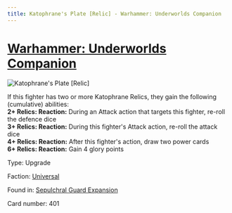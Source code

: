 ```yaml
---
title: Katophrane's Plate [Relic] - Warhammer: Underworlds Companion
---
```


# [Warhammer: Underworlds Companion](https://guidokessels.github.io/wh-underworlds)

  

![Katophrane's Plate [Relic]](https://warhammerunderworlds.com/wp-content/uploads/sites/6/2017/12/401_ENG-Katophranes-Plate-Relic.png)

If this fighter has two or more Katophrane Relics, they gain the following (cumulative) abilities:<br><b>2+ Relics: Reaction:</b> During an Attack action that targets this fighter, re-roll the defence dice<br><b>3+ Relics: Reaction:</b> During this fighter's Attack action, re-roll the attack dice<br><b>4+ Relics: Reaction:</b> After this fighter's action, draw two power cards<br><b>6+ Relics: Reaction:</b> Gain 4 glory points

Type: Upgrade

Faction: [Universal](https://guidokessels.github.io/wh-underworlds/factions/universal)

Found in: [Sepulchral Guard Expansion](https://guidokessels.github.io/wh-underworlds/locations/sepulchral-guard-expansion)

Card number: 401
